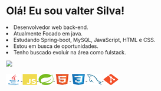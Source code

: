 <p> 
 <h1>Olá! Eu sou valter Silva!</h1>
 <li>Desenvolvedor web back-end.</li>
 <li>Atualmente Focado em java.</li>
 <li>Estudando Spring-boot, MySQL, JavaScript, HTML e CSS.</li>
 <li>Estou em busca de oportunidades.</ul>
 <li>Tenho buscado evoluir na área como fulstack.</li>
</p>
 
 <div>
  <a href="https://github.com/valterchess">
  <img height="180em" src="https://github-readme-stats.vercel.app/api/top-langs/?username=valterchess&layout=compact&langs_count=7&theme=dark"/>
</div>
<div style="display: inline_block"><br>
  <img align="center" alt="Valter-java" height="30" width="40" src="https://raw.githubusercontent.com/devicons/devicon/master/icons/java/java-original.svg">
  <img align="center" alt="Valter-js" height="30" width="40" src="https://raw.githubusercontent.com/devicons/devicon/master/icons/javascript/javascript-plain.svg">
  <img align="center" alt="Valter-spring" height="30" width="40" src="https://raw.githubusercontent.com/devicons/devicon/master/icons/spring/spring-original.svg">
  <img align="center" alt="Valter-HTML" height="30" width="40" src="https://raw.githubusercontent.com/devicons/devicon/master/icons/html5/html5-original.svg">
  <img align="center" alt="Valter-CSS" height="30" width="40" src="https://raw.githubusercontent.com/devicons/devicon/master/icons/css3/css3-original.svg">
  <img align="center" alt="Valter-sql" height="30" width="40" src="https://raw.githubusercontent.com/devicons/devicon/master/icons/mysql/mysql-original.svg">
  <img align="center" alt="Valter-sql" height="30" width="40" src="https://raw.githubusercontent.com/devicons/devicon/master/icons/git/git-original.svg">
</div>

